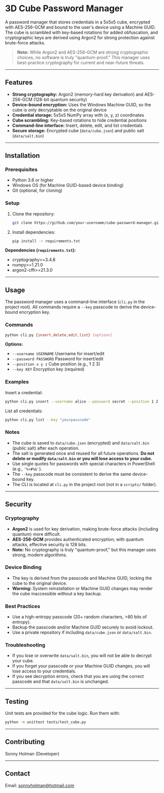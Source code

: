 # 3D Cube Password Manager

A password manager that stores credentials in a 5x5x5 cube, encrypted with AES-256-GCM and bound to the user's device using a Machine GUID. The cube is scrambled with key-based rotations for added obfuscation, and cryptographic keys are derived using Argon2 for strong protection against brute-force attacks.

> **Note:** While Argon2 and AES-256-GCM are strong cryptographic choices, no software is truly "quantum-proof." This manager uses best-practice cryptography for current and near-future threats.

---

## Features

- **Strong cryptography:** Argon2 (memory-hard key derivation) and AES-256-GCM (128-bit quantum security)
- **Device-bound encryption:** Uses the Windows Machine GUID, so the cube is only decryptable on the original device
- **Credential storage:** 5x5x5 NumPy array with (x, y, z) coordinates
- **Cube scrambling:** Key-based rotations to hide credential positions
- **Command-line interface:** Insert, delete, edit, and list credentials
- **Secure storage:** Encrypted cube (`data/cube.json`) and public salt (`data/salt.bin`)

---

## Installation

### Prerequisites

- Python 3.8 or higher
- Windows OS (for Machine GUID-based device binding)
- Git (optional, for cloning)

### Setup

1. Clone the repository:

    ```sh
    git clone https://github.com/your-username/cube-password-manager.git
    ```

2. Install dependencies:

    ```sh
    pip install -r requirements.txt
    ```

**Dependencies (`requirements.txt`):**
- cryptography>=3.4.8
- numpy>=1.21.0
- argon2-cffi>=21.3.0

---

## Usage

The password manager uses a command-line interface (`cli.py` in the project root). All commands require a `--key` passcode to derive the device-bound encryption key.

### Commands

```sh
python cli.py {insert,delete,edit,list} [options]
```

**Options:**
- `--username USERNAME`   Username for insert/edit
- `--password PASSWORD`   Password for insert/edit
- `--position x y z`      Cube position (e.g., 1 2 3)
- `--key KEY`             Encryption key (required)

### Examples

Insert a credential:
```sh
python cli.py insert --username alice --password secret --position 1 2 3 --key "yourpasscode"
```

List all credentials:
```sh
python cli.py list --key "yourpasscode"
```

### Notes

- The cube is saved to `data/cube.json` (encrypted) and `data/salt.bin` (public salt) after each operation.
- The salt is generated once and reused for all future operations. **Do not delete or modify `data/salt.bin` or you will lose access to your cube.**
- Use single quotes for passwords with special characters in PowerShell (e.g., `'%¤#%&'`).
- The `--key` passcode must be consistent to derive the same device-bound key.
- The CLI is located at `cli.py` in the project root (not in a `scripts/` folder).

---

## Security

### Cryptography
- **Argon2** is used for key derivation, making brute-force attacks (including quantum) more difficult.
- **AES-256-GCM** provides authenticated encryption; with quantum attacks, effective security is 128 bits.
- **Note:** No cryptography is truly "quantum-proof," but this manager uses strong, modern algorithms.

### Device Binding
- The key is derived from the passcode and Machine GUID, locking the cube to the original device.
- **Warning:** System reinstallation or Machine GUID changes may render the cube inaccessible without a key backup.

### Best Practices
- Use a high-entropy passcode (20+ random characters, >80 bits of entropy).
- Backup the passcode and/or Machine GUID securely to avoid lockout.
- Use a private repository if including `data/cube.json` or `data/salt.bin`.

### Troubleshooting

- If you lose or overwrite `data/salt.bin`, you will not be able to decrypt your cube.
- If you forget your passcode or your Machine GUID changes, you will lose access to your credentials.
- If you see decryption errors, check that you are using the correct passcode and that `data/salt.bin` is unchanged.

---

## Testing

Unit tests are provided for the cube logic. Run them with:

```sh
python -m unittest tests/test_cube.py
```

---

## Contributing

Sonny Holman (Developer)

---

## Contact

Email: sonnyholman@hotmail.com